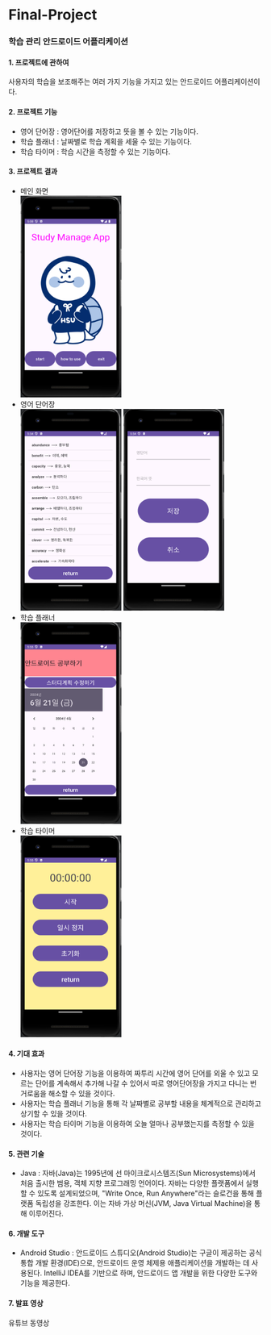 # Final-Project

### 학습 관리 안드로이드 어플리케이션

#### 1. 프로젝트에 관하여
  사용자의 학습을 보조해주는 여러 가지 기능을 가지고 있는 안드로이드 어플리케이션이다.
#### 2. 프로젝트 기능
- 영어 단어장 : 영어단어를 저장하고 뜻을 볼 수 있는 기능이다.
- 학습 플래너 : 날짜별로 학습 계획을 세울 수 있는 기능이다.
- 학습 타이머 : 학습 시간을 측정할 수 있는 기능이다.
#### 3. 프로젝트 결과
- 메인 화면 <br> <img src="images/main.png" width="200" height="400" />
- 영어 단어장 <br> <img src="images/word1.png" width="200" height="400" />  <img src="images/word2.png" width="200" height="400" />
- 학습 플래너 <br> <img src="images/plan.png" width="200" height="400" />
- 학습 타이머 <br> <img src="images/timer.png" width="200" height="400" />
#### 4. 기대 효과
- 사용자는 영어 단어장 기능을 이용하여 짜투리 시간에 영어 단어를 외울 수 있고 모르는 단어를 계속해서 추가해 나갈 수 있어서 따로 영어단어장을 가지고 다니는 번거로움을 해소할 수 있을 것이다.
- 사용자는 학습 플래너 기능을 통해 각 날짜별로 공부할 내용을 체계적으로 관리하고 상기할 수 있을 것이다.
- 사용자는 학습 타이머 기능을 이용하여 오늘 얼마나 공부했는지를 측정할 수 있을 것이다.
#### 5. 관련 기술
- Java : 자바(Java)는 1995년에 선 마이크로시스템즈(Sun Microsystems)에서 처음 출시한 범용, 객체 지향 프로그래밍 언어이다. 자바는 다양한 플랫폼에서 실행할 수 있도록 설계되었으며, "Write Once, Run Anywhere"라는 슬로건을 통해 플랫폼 독립성을 강조한다. 이는 자바 가상 머신(JVM, Java Virtual Machine)을 통해 이루어진다.
#### 6. 개발 도구
- Android Studio : 안드로이드 스튜디오(Android Studio)는 구글이 제공하는 공식 통합 개발 환경(IDE)으로, 안드로이드 운영 체제용 애플리케이션을 개발하는 데 사용된다. IntelliJ IDEA를 기반으로 하며, 안드로이드 앱 개발을 위한 다양한 도구와 기능을 제공한다.
#### 7. 발표 영상
  유튜브 동영상
  
